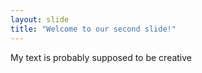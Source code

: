 ```yaml
---
layout: slide
title: "Welcome to our second slide!"
---
```

My text is probably supposed to be creative
